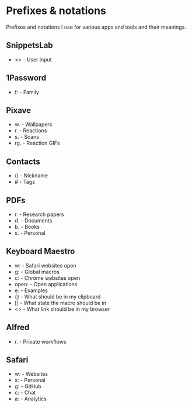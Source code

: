 # Prefixes & notations
Prefixes and notations I use for various apps and tools and their meanings.

## SnippetsLab
- <> - User input

## 1Password
- f: - Family

## Pixave
- w. - Wallpapers
- r. - Reactions
- s. - Scans
- rg. - Reaction GIFs

## Contacts
- () - Nickname
- \# - Tags

## PDFs
- r. - Research papers
- d. - Documents
- b. - Books
- s. - Personal

## Keyboard Maestro
- w: - Safari websites open
- g: - Global macros
- c: - Chrome websites open
- open: - Open applications
- e: - Examples
- {} - What should be in my clipboard
- [] - What state the macro should be in
- <> - What link should be in my browser

## Alfred
- r. - Private workflows

## Safari
- w: - Websites
- s: - Personal
- g: - GitHub
- c: - Chat
- a: - Analytics
